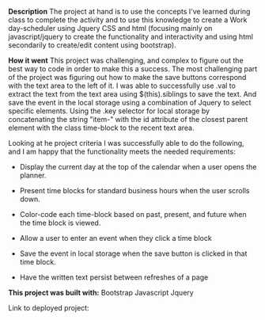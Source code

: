 **Description**
The project at hand is to use the concepts I've learned during class to complete the activity and to use this knowledge to create a Work day-scheduler using Jquery CSS and html (focusing mainly on javascript/jquery to create the functionality and interactivity and using html secondarily to create/edit content using bootstrap).

**How it went**
This project was challenging, and complex to figure out the best way to code in order to make this a success.
The most challenging part of the project was figuring out how to make the save buttons correspond with the text area to the left of it. I was able to successfully use .val to extract the text from the text area using $(this).siblings to save the text. And save the event in the local storage using a combination of Jquery to select specific elements. Using the .key selector for local storage by concatenating the string "item-" with the id attribute of the closest parent element with the class time-block to the recent text area.

Looking at he project criteria I was successfully able to do the following, and I am happy that the functionality meets the needed requirements:

* Display the current day at the top of the calendar when a user opens the planner.
 
* Present time blocks for standard business hours when the user scrolls down.
 
* Color-code each time-block based on past, present, and future when the time block is viewed.
 
* Allow a user to enter an event when they click a time block

* Save the event in local storage when the save button is clicked in that time block.

* Have the written text persist between refreshes of a page


**This project was built with:**
Bootstrap
Javascript
Jquery

Link to deployed project: 

